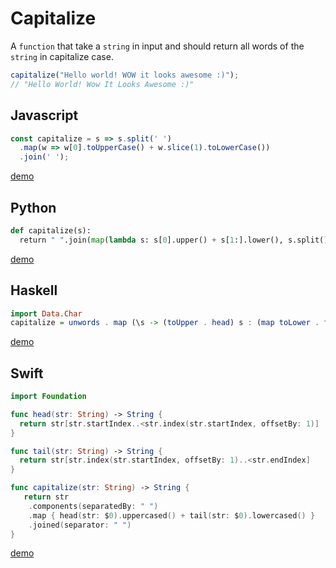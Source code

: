 # Capitalize

A `function` that take a `string` in input and should return all words of the `string` in capitalize case.
```js
capitalize("Hello world! WOW it looks awesome :)");
// "Hello World! Wow It Looks Awesome :)"
```
## Javascript
```js
const capitalize = s => s.split(' ')
  .map(w => w[0].toUpperCase() + w.slice(1).toLowerCase())
  .join(' ');
```
[demo](https://repl.it/Gfhw/0)

## Python

```python
def capitalize(s):
  return " ".join(map(lambda s: s[0].upper() + s[1:].lower(), s.split()))
```
[demo](https://repl.it/Gfk4/2)

## Haskell
```haskell
import Data.Char
capitalize = unwords . map (\s -> (toUpper . head) s : (map toLower . tail) s) . words
```
[demo](https://repl.it/Gfgc/0)

## Swift

```swift
import Foundation

func head(str: String) -> String {
  return str[str.startIndex..<str.index(str.startIndex, offsetBy: 1)]
}

func tail(str: String) -> String {
  return str[str.index(str.startIndex, offsetBy: 1)..<str.endIndex]
}

func capitalize(str: String) -> String {
   return str
    .components(separatedBy: " ")
    .map { head(str: $0).uppercased() + tail(str: $0).lowercased() }
    .joined(separator: " ")
}
```

[demo](https://repl.it/GlGL/4)
